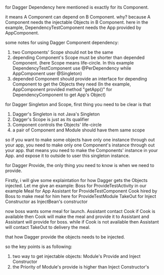 for Dagger Dependency here mentioned is exactly for its Component.

it means A Component can depend on B Component. why? because A Component
needs the injectable Objects in B Component. here in the example, DependencyTestComponent
needs the App provided by AppComponent.

some notes for using Dagger Component dependency:
1. two Components' Scope should not be the same
2. depending Component's Scope must be shorter than depended Component.
   (here Scope means life-circle. In this example DependencyTestComponent use @PerDependency while AppComponent user @Singleton)
3. depended Component should provide an interface for depending Component to get the Objects they need
   (In the example, AppComponent provided method "getApp()" for DependencyComponent to get App's Object)



for Dagger Singleton and Scope, first thing you need to be clear is that
1. Dagger's Singleton is not Java's Singleton
2. Dagger's Scope is just as its qualifier
3. Component controls the Objects' life-circle
4. a pair of Component and Module should have them same scope

so if you want to make some objects have only one instance through out your app,
you need to make only one Component's instance through out your app.
that means you need to make the Components' instance in your App. and expose it
to outside to user this singleton instance.

for Dagger Provide, the only thing you need to know is when we need to provide.

Firstly, i will give some explaintation for how Dagger gets the Objects injected.
Let me give an example:
Boss for ProvideTestActivity in our example
Meal for App
Assistant for ProvideTestComponent
Cook hired by Boss to make meal for him here for ProvideTestModule
TakeOut for Inject Constructor as InjectBean's constructor

now boss wants some meal for launch. Assistant contact Cook if Cook is available then Cook will
make the meal and provide it to Assistant and Assistant will provide for boss. while if Cook is
not available then Assistant will contact TakeOut to delivery the meal.

that how Dagger provide the objects needs to be injected.

so the key points is as following:
1. two way to get injectable objects: Module's Provide and Inject Constructor
2. the Priority of Module's provide is higher than Inject Constructor's
